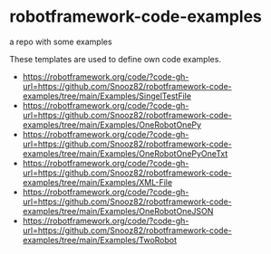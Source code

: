 # robotframework-code-examples
a repo with some examples


These templates are used to define own code examples.

- https://robotframework.org/code/?code-gh-url=https://github.com/Snooz82/robotframework-code-examples/tree/main/Examples/SingelTestFile
- https://robotframework.org/code/?code-gh-url=https://github.com/Snooz82/robotframework-code-examples/tree/main/Examples/OneRobotOnePy
- https://robotframework.org/code/?code-gh-url=https://github.com/Snooz82/robotframework-code-examples/tree/main/Examples/OneRobotOnePyOneTxt
- https://robotframework.org/code/?code-gh-url=https://github.com/Snooz82/robotframework-code-examples/tree/main/Examples/XML-File
- https://robotframework.org/code/?code-gh-url=https://github.com/Snooz82/robotframework-code-examples/tree/main/Examples/OneRobotOneJSON
- https://robotframework.org/code/?code-gh-url=https://github.com/Snooz82/robotframework-code-examples/tree/main/Examples/TwoRobot
